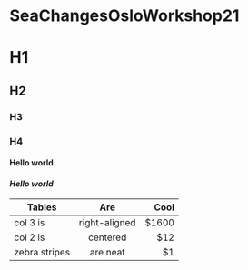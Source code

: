 # SeaChangesOsloWorkshop21
# H1
## H2
### H3
### H4
#### Hello world
#### *Hello world*
| Tables        | Are           | Cool  |
| ------------- |:-------------:| -----:|
| col 3 is      | right-aligned | $1600 |
| col 2 is      | centered      |   $12 |
| zebra stripes | are neat      |    $1 |
